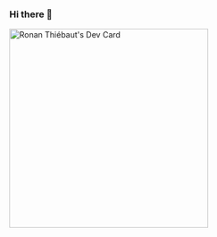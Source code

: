 ### Hi there 👋

<!--
**Wirlax/Wirlax** is a ✨ _special_ ✨ repository because its `README.md` (this file) appears on your GitHub profile.

Here are some ideas to get you started:

- 🔭 I’m currently working on ...
- 🌱 I’m currently learning ...
- 👯 I’m looking to collaborate on ...
- 🤔 I’m looking for help with ...
- 💬 Ask me about ...
- 📫 How to reach me: ...
- 😄 Pronouns: ...
- ⚡ Fun fact: ...
-->
<a href="https://app.daily.dev/wirlax"><img src="https://api.daily.dev/devcards/v2/m522G8YXH.png?r=vwg" width="356" alt="Ronan Thiébaut's Dev Card"/></a>
